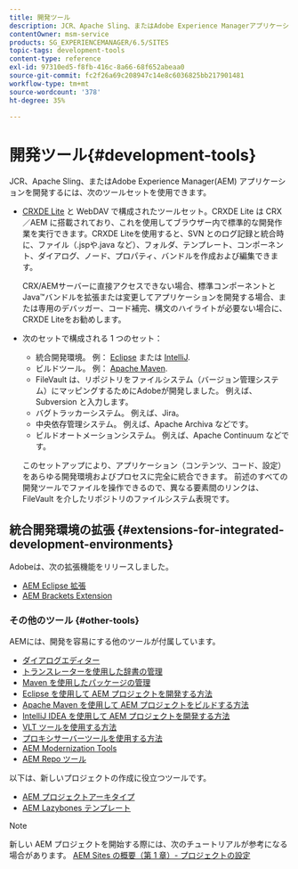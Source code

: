 ```yaml
---
title: 開発ツール
description: JCR、Apache Sling、またはAdobe Experience Managerアプリケーションを開発するために、いくつかのツールセットを使用できます。
contentOwner: msm-service
products: SG_EXPERIENCEMANAGER/6.5/SITES
topic-tags: development-tools
content-type: reference
exl-id: 97310ed5-f8fb-416c-8a66-68f652abeaa0
source-git-commit: fc2f26a69c208947c14e8c6036825bb217901481
workflow-type: tm+mt
source-wordcount: '378'
ht-degree: 35%

---
```


# 開発ツール{#development-tools}

JCR、Apache Sling、またはAdobe Experience Manager(AEM) アプリケーションを開発するには、次のツールセットを使用できます。

* [CRXDE Lite](/help/sites-developing/developing-with-crxde-lite.md) と WebDAV で構成されたツールセット。CRXDE Lite は CRX／AEM に搭載されており、これを使用してブラウザー内で標準的な開発作業を実行できます。CRXDE Liteを使用すると、SVN とのログ記録と統合時に、ファイル（.jspや.java など）、フォルダ、テンプレート、コンポーネント、ダイアログ、ノード、プロパティ、バンドルを作成および編集できます。

  CRX/AEMサーバーに直接アクセスできない場合、標準コンポーネントと Java™バンドルを拡張または変更してアプリケーションを開発する場合、または専用のデバッガー、コード補完、構文のハイライトが必要ない場合に、CRXDE Liteをお勧めします。

* 次のセットで構成される 1 つのセット：
   * 統合開発環境。 例： [Eclipse](/help/sites-developing/howto-projects-eclipse.md) または [IntelliJ](/help/sites-developing/ht-intellij.md).
   * ビルドツール。 例： [Apache Maven](/help/sites-developing/ht-projects-maven.md).
   * FileVault は、リポジトリをファイルシステム（バージョン管理システム）にマッピングするためにAdobeが開発しました。 例えば、Subversion と入力します。
   * バグトラッカーシステム。 例えば、Jira。
   * 中央依存管理システム。 例えば、Apache Archiva などです。
   * ビルドオートメーションシステム。 例えば、Apache Continuum などです。

  このセットアップにより、アプリケーション（コンテンツ、コード、設定）をあらゆる開発環境およびプロセスに完全に統合できます。 前述のすべての開発ツールでファイルを操作できるので、異なる要素間のリンクは、FileVault を介したリポジトリのファイルシステム表現です。

## 統合開発環境の拡張 {#extensions-for-integrated-development-environments}

Adobeは、次の拡張機能をリリースしました。

* [AEM Eclipse 拡張](/help/sites-developing/aem-eclipse.md)
* [AEM Brackets Extension](/help/sites-developing/aem-brackets.md)

### その他のツール {#other-tools}

AEMには、開発を容易にする他のツールが付属しています。

* [ダイアログエディター](/help/sites-developing/dialog-editor.md)
* [トランスレーターを使用した辞書の管理](/help/sites-developing/i18n-translator.md)
* [Maven を使用したパッケージの管理](/help/sites-developing/vlt-mavenplugin.md)
* [Eclipse を使用して AEM プロジェクトを開発する方法](/help/sites-developing/howto-projects-eclipse.md)
* [Apache Maven を使用して AEM プロジェクトをビルドする方法](/help/sites-developing/ht-projects-maven.md)
* [IntelliJ IDEA を使用して AEM プロジェクトを開発する方法](/help/sites-developing/ht-intellij.md)
* [VLT ツールを使用する方法](/help/sites-developing/ht-vlttool.md)
* [プロキシサーバーツールを使用する方法](/help/sites-developing/ht-proxy-server.md)
* [AEM Modernization Tools](/help/sites-developing/modernization-tools.md)
* [AEM Repo ツール](/help/sites-developing/aem-repo-tool.md)

以下は、新しいプロジェクトの作成に役立つツールです。

* [AEM プロジェクトアーキタイプ](https://github.com/adobe/aem-project-archetype)
* [AEM Lazybones テンプレート](https://github.com/Adobe-Consulting-Services/lazybones-aem-templates)

>[!NOTE]
>
>新しい AEM プロジェクトを開始する際には、次のチュートリアルが参考になる場合があります。
>[AEM Sites の概要（第 1 章）- プロジェクトの設定](https://helpx.adobe.com/experience-manager/kt/sites/using/getting-started-wknd-tutorial-develop/part1.html)
